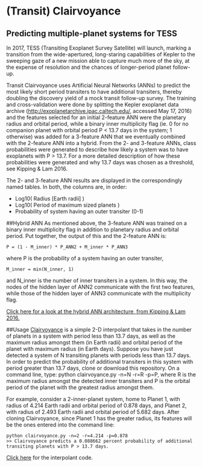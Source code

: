 # (Transit) Clairvoyance
## Predicting multiple-planet systems for TESS

In 2017, TESS (Transiting Exoplanet Survey Satellite) will launch, marking a transition from the wide-apertured, long-staring capabilities of Kepler to the sweeping gaze of a new mission able to capture much more of the sky, at the expense of resolution and the chances of longer-period planet follow-up.

Transit Clairvoyance uses Artificial Neural Networks (ANNs) to predict the most likely short period transiters to have additional transiters, thereby doubling the discovery yield of a mock transit follow-up survey. The training and cross-validation were done by splitting the Kepler exoplanet data archive (http://exoplanetarchive.ipac.caltech.edu/, accessed May 17, 2016) and the features selected for an initial 2-feature ANN were the planetary radius and orbital period, while a binary inner multiplicity flag (ie. 0 for no companion planet with orbital period P < 13.7 days in the system; 1 otherwise) was added for a 3-feature ANN that we eventually combined with the 2-feature ANN into a hybrid. From the 2- and 3-feature ANNs, class probabilities were generated to describe how likely a system was to have exoplanets with P > 13.7. For a more detailed description of how these probabilities were generated and why 13.7 days was chosen as a threshold, see Kipping & Lam 2016. 

The 2- and 3-feature ANN results are displayed in the correspondingly named tables. In both, the columns are, in order:
- Log10( Radius [Earth radii] )
- Log10( Period of maximum sized planets )
- Probability of system having an outer transiter (0-1)

##Hybrid ANN
As mentioned above, the 3-feature ANN was trained on a binary inner multiplicity flag in addition to planetary radius and orbital period. Put together, the output of this and the 2-feature ANN is:
```
P = (1 - M_inner) * P_ANN2 + M_inner * P_ANN3
```
where P is the probability of a system having an outer transiter, 
```
M_inner = min(N_inner, 1)
```
and N_inner is the number of inner transiters in a system. In this way, the nodes of the hidden layer of ANN2 communicate with the first two features, while those of the hidden layer of ANN3 communicate with the multiplicity flag. 

[Click here for a look at the hybrid ANN architecture, from Kipping & Lam 2016.](HybridANN.png)

##Usage
[Clairvoyance](clairvoyance.py) is a simple 2-D interpolant that takes in the number of planets in a system with period less than 13.7 days, as well as the maximum radius amongst them (in Earth radii) and orbital period of the planet with maximum radius (in Earth days). Suppose you have just detected a system of N transiting planets with periods less than 13.7 days. In order to predict the probability of additional transiters in this system with period greater than 13.7 days, clone or download this repository. On a command line, type: python clairvoyance.py -n=N -r=R -p=P, where R is the maximum radius amongst the detected inner transiters and P is the orbital period of the planet with the greatest radius amongst them.

For example, consider a 2-inner-planet system, home to Planet 1, with radius of 4.214 Earth radii and orbital period of 0.878 days, and Planet 2, with radius of 2.493 Earth radii and orbital period of 5.682 days. After cloning Clairvoyance, since Planet 1 has the greater radius, its features will be the ones entered into the command line:
```
python clairvoyance.py -n=2 -r=4.214 -p=0.878
>> Clairvoyance predicts a 0.088662 percent probability of additional transiting planets with P > 13.7 days.
```

[Click here](hybrid_ann.py) for the interpolant code. 

